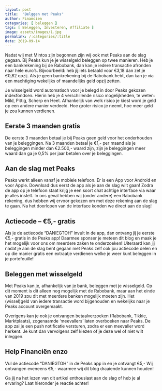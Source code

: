 ```yaml
---
layout: post
title:  "Belggen met Peaks"
author: Financien
categories: [ beleggen ]
tags: [ Beleggen, Investeren, Affiliate ]
image: assets/images/1.jpg
permalink: /:categories/:title
date: 2019-09-14
---
```


Nadat wij met Mintos zijn begonnen zijn wij ook met Peaks aan de slag gegaan. Bij Peaks kun je je wisselgeld beleggen op twee manieren. Heb je een bankrekening bij de Rabobank, dan kan je iedere transactie afronden naar hele euro’s. Bijvoorbeeld: heb jij iets betaald voor €3,18 dan zet je €0,82 opzij.
Als je geen bankrekening bij de Rabobank hebt, dan kan je via een machtiging wekelijks of maandelijks geld opzij zetten.

Je wisselgeld word automatisch voor je belegd in door Peaks gekozen indexfondsen. Hierin heb je 4 verschillende risico mogelijkheden, te weten: Mild, Pittig, Scherp en Heet. Afhankelijk van welk risico je kiest word je geld op een andere manier verdeeld. Hoe groter risico je neemt, hoe meer geld je zou kunnen verdienen.

## Eerste 3 maanden gratis
De eerste 3 maanden betaal je bij Peaks geen geld voor het onderhouden van je beleggingen. Na 3 maanden betaal je €1,- per maand als je beleggingen minder dan €2.500,- waard zijn, zijn je beleggingen meer waard dan ga je 0,5% per jaar betalen over je beleggingen.

## Aan de slag met Peaks
Peaks werkt alleen vanaf je mobiele telefoon. Er is een App voor Android en voor Apple. Download dus eerst de app als je aan de slag wilt gaan! Zodra de app op je telefoon staat krijg je een soort chat achtige interface via waar je alles instelt.
In ons geval hebben wij (onder andere) een Rabobank rekening, dus hebben wij ervoor gekozen om met deze rekening aan de slag te gaan. Na het doorlopen van de interface konden we direct aan de slag!

## Actiecode – €5,- gratis
Als je de actiecode “DANIEGTOH” invult in de app, dan ontvang jij je eerste €5,- gratis in de Peaks app! Daarmee sponser je meteen dit blog en maak je het mogelijk voor ons om meerdere zaken te onderzoeken! Uiteraard kan jij nadat je aan de slag bent gegaan met Peaks zelf ook jou actiecode delen en op die manier gratis een extraatje verdienen welke je weer kunt beleggen in je portefeuille!

## Beleggen met wisselgeld
Met Peaks kan je, afhankelijk van je bank, beleggen met je wisselgeld. Op dit moment is dit alleen nog mogelijk met de Rabobank, maar aan het einde van 2019 zou dit met meerdere banken mogelijk moeten zijn. Het (wissel)geld van iedere transactie word bijgehouden en wekelijks naar je Peaks account overgemaakt.

Overigens kan je ook je ontvangen betaalverzoeken (Rabobank, Tikkie, Marktplaats), zogenaamde ‘meevallers’ laten overboeken naar Peaks. De app zal je een push notificatie versturen, zodra er een meevaller word herkent. Je kunt dan vervolgens zelf kiezen of je deze wel of niet wilt inleggen.

## Help Financiën enzo
Vul de actiecode “DANIEGTOH” in de Peaks app in en je ontvangt €5,- Wij ontvangen eveneens €5,- waarmee wij dit blog draaiende kunnen houden!

Ga jij na het lezen van dit artikel enthousiast aan de slag of heb je al ervaring? Laat hieronder je reactie achter!
